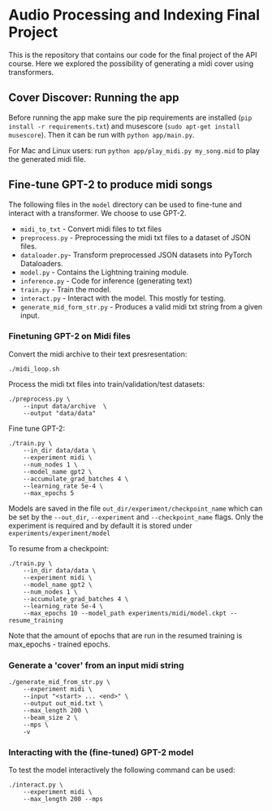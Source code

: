 # Audio Processing and Indexing Final Project

This is the repository that contains our code for the final project of the API course. Here we explored the possibility of generating a midi cover using transformers.

## Cover Discover: Running the app

Before running the app make sure the pip requirements are installed (`pip install -r requirements.txt`) and musescore (`sudo apt-get install musescore`). Then it can be run with `python app/main.py`.  

For Mac and Linux users: run `python app/play_midi.py my_song.mid` to play the generated midi file.


## Fine-tune GPT-2 to produce midi songs 

The following files in the `model` directory can be used to fine-tune and interact with a transformer. We choose to use GPT-2.

- `midi_to_txt` - Convert midi files to txt files
- `preprocess.py` - Preprocessing the midi txt files to a dataset of JSON files.
- `dataloader.py`- Transform preprocessed JSON datasets into PyTorch Dataloaders.
- `model.py` - Contains the Lightning training module.
- `inference.py` - Code for inference (generating text)
- `train.py` - Train the model.
- `interact.py` - Interact with the model. This mostly for testing. 
- `generate_mid_form_str.py` - Produces a valid midi txt string from a given input.


### Finetuning GPT-2 on Midi files
Convert the midi archive to their text presresentation:
```
./midi_loop.sh
```
Process the midi txt files into train/validation/test datasets:
```
./preprocess.py \
    --input data/archive  \
    --output "data/data"
```
Fine tune GPT-2:
```
./train.py \
    --in_dir data/data \
    --experiment midi \
    --num_nodes 1 \
    --model_name gpt2 \
    --accumulate_grad_batches 4 \
    --learning_rate 5e-4 \
    --max_epochs 5
```

Models are saved in the file `out_dir/experiment/checkpoint_name` which can be set by the `--out_dir`, `--experiment` and `--checkpoint_name` flags. Only the experiment is required and by default it is stored under `experiments/experiment/model` 

To resume from a checkpoint: 
```
./train.py \ 
    --in_dir data/data \
    --experiment midi \
    --model_name gpt2 \
    --num_nodes 1 \
    --accumulate_grad_batches 4 \
    --learning_rate 5e-4 \
    --max_epochs 10 --model_path experiments/midi/model.ckpt --resume_training
```

Note that the amount of epochs that are run in the resumed training is max_epochs - trained epochs.

### Generate a 'cover' from an input midi string

```
./generate_mid_from_str.py \
    --experiment midi \
    --input "<start> ... <end>" \
    --output out_mid.txt \
    --max_length 200 \
    --beam_size 2 \
    --mps \
    -v 
```

### Interacting with the (fine-tuned) GPT-2 model

To test the model interactively the following command can be used:

```
./interact.py \
    --experiment midi \
    --max_length 200 --mps
```
